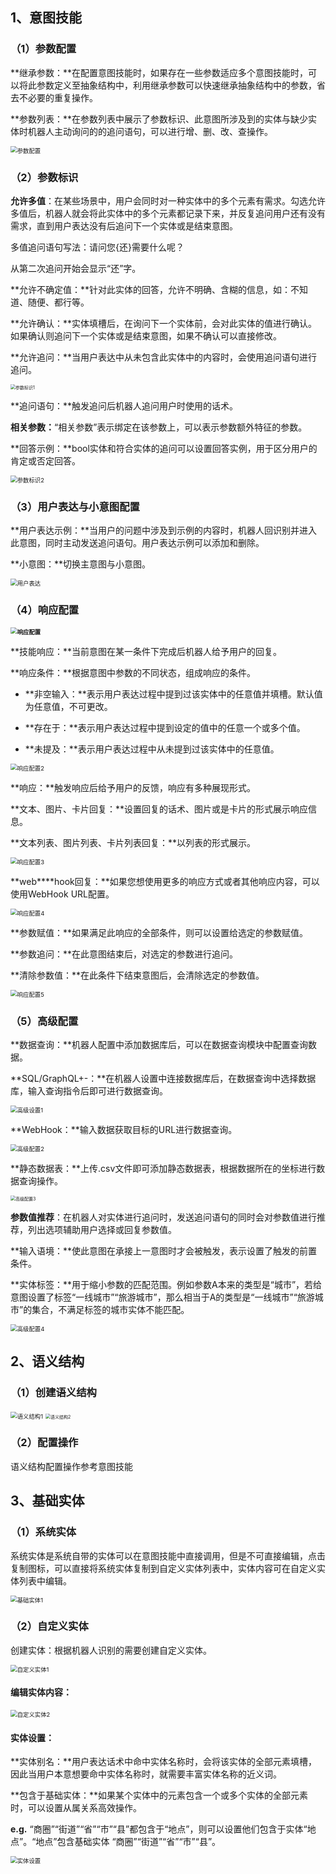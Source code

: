 ## 1、意图技能

### （1）参数配置

**继承参数：**在配置意图技能时，如果存在一些参数适应多个意图技能时，可以将此参数定义至抽象结构中，利用继承参数可以快速继承抽象结构中的参数，省去不必要的重复操作。

**参数列表：**在参数列表中展示了参数标识、此意图所涉及到的实体与缺少实体时机器人主动询问的的追问语句，可以进行增、删、改、查操作。

<img src="参数配置.png" alt="参数配置" style="zoom:67%;" />

### （2）参数标识

**允许多值**：在某些场景中，用户会同时对一种实体中的多个元素有需求。勾选允许多值后，机器人就会将此实体中的多个元素都记录下来，并反复追问用户还有没有需求，直到用户表达没有后追问下一个实体或是结束意图。

多值追问语句写法：请问您{还}需要什么呢？

从第二次追问开始会显示“还”字。

**允许不确定值：**针对此实体的回答，允许不明确、含糊的信息，如：不知道、随便、都行等。

**允许确认：**实体填槽后，在询问下一个实体前，会对此实体的值进行确认。如果确认则追问下一个实体或是结束意图，如果不确认可以直接修改。

**允许追问：**当用户表达中从未包含此实体中的内容时，会使用追问语句进行追问。

<img src="参数标识1.png" alt="参数标识1" style="zoom:50%;" />

**追问语句：**触发追问后机器人追问用户时使用的话术。

**相关参数：**“相关参数”表示绑定在该参数上，可以表示参数额外特征的参数。

**回答示例：**bool实体和符合实体的追问可以设置回答实例，用于区分用户的肯定或否定回答。

<img src="参数标识2.png" alt="参数标识2" style="zoom:67%;" />

### （3）用户表达与小意图配置

**用户表达示例：**当用户的问题中涉及到示例的内容时，机器人回识别并进入此意图，同时主动发送追问语句。用户表达示例可以添加和删除。

**小意图：**切换主意图与小意图。

<img src="用户表达.png" alt="用户表达" style="zoom:67%;" />

### （4）响应配置

**<img src="响应配置.png" alt="响应配置" style="zoom:67%;" />**

**技能响应：**当前意图在某一条件下完成后机器人给予用户的回复。

**响应条件：**根据意图中参数的不同状态，组成响应的条件。

- **非空输入：**表示用户表达过程中提到过该实体中的任意值并填槽。默认值为任意值，不可更改。

- **存在于：**表示用户表达过程中提到设定的值中的任意一个或多个值。

- **未提及：**表示用户表达过程中从未提到过该实体中的任意值。

<img src="响应配置2.png" alt="响应配置2" style="zoom:67%;" />

**响应：**触发响应后给予用户的反馈，响应有多种展现形式。

**文本、图片、卡片回复：**设置回复的话术、图片或是卡片的形式展示响应信息。

**文本列表、图片列表、卡片列表回复：**以列表的形式展示。

<img src="响应配置3.png" alt="响应配置3" style="zoom:67%;" />

**web****hook回复：**如果您想使用更多的响应方式或者其他响应内容，可以使用WebHook URL配置。

<img src="响应配置4.png" alt="响应配置4" style="zoom:67%;" />

**参数赋值：**如果满足此响应的全部条件，则可以设置给选定的参数赋值。

**参数追问：**在此意图结束后，对选定的参数进行追问。

**清除参数值：**在此条件下结束意图后，会清除选定的参数值。

<img src="响应配置5.png" alt="响应配置5" style="zoom:67%;" />

### （5）高级配置

**数据查询：**机器人配置中添加数据库后，可以在数据查询模块中配置查询数据。

**SQL/GraphQL+-：**在机器人设置中连接数据库后，在数据查询中选择数据库，输入查询指令后即可进行数据查询。

<img src="高级设置1.png" alt="高级设置1" style="zoom:67%;" />

**WebHook：**输入数据获取目标的URL进行数据查询。

<img src="高级配置2.png" alt="高级配置2" style="zoom:67%;" />

**静态数据表：**上传.csv文件即可添加静态数据表，根据数据所在的坐标进行数据查询操作。

<img src="高级配置3.png" alt="高级配置3" style="zoom:50%;" />

**参数值推荐**：在机器人对实体进行追问时，发送追问语句的同时会对参数值进行推荐，列出选项辅助用户选择或回复参数值。

**输入语境：**使此意图在承接上一意图时才会被触发，表示设置了触发的前置条件。

**实体标签：**用于缩小参数的匹配范围。例如参数A本来的类型是“城市”，若给意图设置了标签“一线城市”“旅游城市”，那么相当于A的类型是“一线城市”“旅游城市”的集合，不满足标签的城市实体不能匹配。

<img src="高级配置4.png" alt="高级配置4" style="zoom:67%;" />



## 2、语义结构

### （1）创建语义结构

<img src="语义结构1.png" alt="语义结构1" style="zoom:67%;" />

<img src="语义结构2.png" alt="语义结构2" style="zoom:50%;" />

### （2）配置操作

语义结构配置操作参考意图技能



## 3、基础实体

### （1）系统实体

系统实体是系统自带的实体可以在意图技能中直接调用，但是不可直接编辑，点击复制图标，可以直接将系统实体复制到自定义实体列表中，实体内容可在自定义实体列表中编辑。

<img src="基础实体1.png" alt="基础实体1" style="zoom:67%;" />

### （2）自定义实体

创建实体：根据机器人识别的需要创建自定义实体。

<img src="自定义实体1.png" alt="自定义实体1" style="zoom:67%;" />

#### 编辑实体内容：

<img src="自定义实体2.png" alt="自定义实体2" style="zoom:67%;" />

#### 实体设置：

**实体别名：**用户表达话术中命中实体名称时，会将该实体的全部元素填槽，因此当用户本意想要命中实体名称时，就需要丰富实体名称的近义词。

**包含于基础实体：**如果某个实体中的元素包含一个或多个实体的全部元素时，可以设置从属关系高效操作。

**e.g.** “商圈”“街道”“省”“市”“县”都包含于“地点”，则可以设置他们包含于实体“地点”。“地点”包含基础实体 “商圈”“街道”“省”“市”“县”。

<img src="实体设置.png" alt="实体设置" style="zoom:67%;" />

